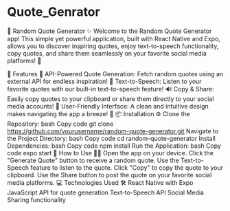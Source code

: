 # Quote_Genrator
📖 Random Quote Generator ✨
Welcome to the Random Quote Generator app! This simple yet powerful application, built with React Native and Expo, allows you to discover inspiring quotes, enjoy text-to-speech functionality, copy quotes, and share them seamlessly on your favorite social media platforms! 🌟

📱 Features 🚀
API-Powered Quote Generation: Fetch random quotes using an external API for endless inspiration! 🔄
Text-to-Speech: Listen to your favorite quotes with our built-in text-to-speech feature! 🔊
Copy & Share: Easily copy quotes to your clipboard or share them directly to your social media accounts! 📲
User-Friendly Interface: A clean and intuitive design makes navigating the app a breeze! 🎨
📦 Installation ⚙️
Clone the Repository:
bash
Copy code
git clone https://github.com/yourusername/random-quote-generator.git
Navigate to the Project Directory:
bash
Copy code
cd random-quote-generator
Install Dependencies:
bash
Copy code
npm install
Run the Application:
bash
Copy code
expo start
📖 How to Use 🧑‍💻
Open the app on your device.
Click the "Generate Quote" button to receive a random quote.
Use the Text-to-Speech feature to listen to the quote.
Click "Copy" to copy the quote to your clipboard.
Use the Share button to post the quote on your favorite social media platforms.
💻 Technologies Used 🛠️
React Native with Expo
JavaScript
API for quote generation
Text-to-Speech API
Social Media Sharing functionality
